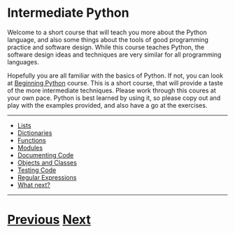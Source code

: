 ---
---

# Intermediate Python

Welcome to a short course that will teach you more about the Python language, and also some things
about the tools of good programming practice and software design. While this course teaches 
Python, the software design ideas and techniques are very similar for all programming languages.

Hopefully you are all familiar with the basics of Python. If not, you can look at
[Beginning Python](../../Beginners_python/README) course. This is a short course,
that will provide a taste of the more intermediate techniques. Please work through
this coures at your own pace. Python is best learned by using it, so please copy out and play with the
examples provided, and also have a go at the exercises.

***

* [Lists](../lists)
* [Dictionaries](../dictionaries)
* [Functions](../functions)
* [Modules](../modules)
* [Documenting Code](../documenting)
* [Objects and Classes](../objects)
* [Testing Code](../testing)
* [Regular Expressions](../regexp)
* [What next?](../whatnext)

***

# [Previous](../../programming_courses) [Next](../lists) 
